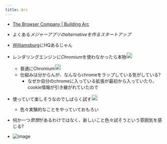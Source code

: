 ```yaml
---
title: Arc
---
```


* [The Browser Company | Building Arc](https://thebrowser.company/)

* よくある*メジャーアプリのalternativeを作るスタートアップ*

* [Williamsburg](Williamsburg.md)にHQあるじゃん

* レンダリングエンジンに*Chromium*を使わなかったら本物<img src='https://scrapbox.io/api/pages/blu3mo-public/u7693/icon' alt='u7693.icon' height="19.5"/>
  
  * 普通にChromium<img src='https://scrapbox.io/api/pages/blu3mo-public/blu3mo/icon' alt='blu3mo.icon' height="19.5"/>
  * 仕組みは分からんが、なんならchromeをラップしている気がしている?
    * なぜか自分のchromeに入っている拡張が最初から入っていたり、cookie情報が引き継がれていたので
* 使っていて楽しそうなのでしばらく試す<img src='https://scrapbox.io/api/pages/blu3mo-public/blu3mo/icon' alt='blu3mo.icon' height="19.5"/>
  
  * 色々実験的なことをやっていておもろい
* 何か一つ*思想*があるわけではなく、新しいこと色々試そうという雰囲気を感じる?

* ![image](https://gyazo.com/159e23b6a552ef40ad870d906cb0d3f7/thumb/1000)
